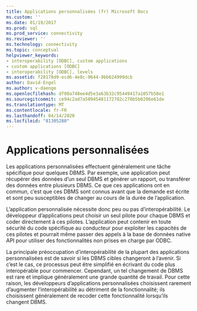 ```yaml
---
title: Applications personnalisées (fr) Microsoft Docs
ms.custom: ''
ms.date: 01/19/2017
ms.prod: sql
ms.prod_service: connectivity
ms.reviewer: ''
ms.technology: connectivity
ms.topic: conceptual
helpviewer_keywords:
- interoperability [ODBC], custom applications
- custom applications [ODBC]
- interoperability [ODBC], levels
ms.assetid: f28178d9-ecd6-4e8c-9644-9bb624999dcb
author: David-Engel
ms.author: v-daenge
ms.openlocfilehash: df00a748ee4d5e3a63b32c95449417a1057b58e1
ms.sourcegitcommit: ce94c2ad7a50945481172782c270b5b0206e61de
ms.translationtype: MT
ms.contentlocale: fr-FR
ms.lasthandoff: 04/14/2020
ms.locfileid: "81305280"
---
```

# <a name="custom-applications"></a>Applications personnalisées
Les applications personnalisées effectuent généralement une tâche spécifique pour quelques DBMS. Par exemple, une application peut récupérer des données d’un seul DBMS et générer un rapport, ou transférer des données entre plusieurs DBMS. Ce que ces applications ont en commun, c’est que ces DBMS sont connus avant que la demande est écrite et sont peu susceptibles de changer au cours de la durée de l’application.  
  
 L’application personnalisée nécessite donc peu ou pas d’interopérabilité. Le développeur d’applications peut choisir un seul pilote pour chaque DBMS et coder directement à ces pilotes. L’application peut contenir en toute sécurité du code spécifique au conducteur pour exploiter les capacités de ces pilotes et pourrait même passer des appels à la base de données native API pour utiliser des fonctionnalités non prises en charge par ODBC.  
  
 La principale préoccupation d’interopérabilité de la plupart des applications personnalisées est de savoir si les DBMS cibles changeront à l’avenir. Si c’est le cas, ce processus peut être simplifié en écrivant du code plus interopérable pour commencer. Cependant, un tel changement de DBMS est rare et implique généralement une grande quantité de travail. Pour cette raison, les développeurs d’applications personnalisées choisissent rarement d’augmenter l’interopérabilité au détriment de la fonctionnalité; ils choisissent généralement de recoder cette fonctionnalité lorsqu’ils changent DBMS.
